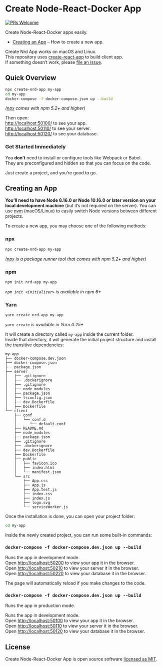 # Create Node-React-Docker App 
[![PRs Welcome](https://img.shields.io/badge/PRs-welcome-green.svg)](https://github.com/EduSantosBrito/create-nrd-app/pulls)

Create Node-React-Docker apps easily.

- [Creating an App](#creating-an-app) – How to create a new app.

Create Nrd App works on macOS and Linux.<br>
This repository uses [create-react-app](https://github.com/facebook/create-react-app) to build client app.<br>
If something doesn’t work, please [file an issue](https://github.com/EduSantosBrito/create-nrd-app/issues/new).<br>

## Quick Overview

```sh
npx create-nrd-app my-app
cd my-app
docker-compose -f docker-compose.json up --build
```

_([npx](https://medium.com/@maybekatz/introducing-npx-an-npm-package-runner-55f7d4bd282b) comes with npm 5.2+ and higher)_

Then open:<br>
[http://localhost:50100/](http://localhost:50100/) to see your app.<br>
[http://localhost:50110/](http://localhost:50110/) to see your server.<br>
[http://localhost:50120/](http://localhost:50120/) to see your database.<br>

### Get Started Immediately

You **don’t** need to install or configure tools like Webpack or Babel.<br>
They are preconfigured and hidden so that you can focus on the code.

Just create a project, and you’re good to go.

## Creating an App

**You’ll need to have Node 8.16.0 or Node 10.16.0 or later version on your local development machine** (but it’s not required on the server). You can use [nvm](https://github.com/creationix/nvm#installation) (macOS/Linux) to easily switch Node versions between different projects.

To create a new app, you may choose one of the following methods:

### npx

```sh
npx create-nrd-app my-app
```

_([npx](https://medium.com/@maybekatz/introducing-npx-an-npm-package-runner-55f7d4bd282b) is a package runner tool that comes with npm 5.2+ and higher)_

### npm

```sh
npm init nrd-app my-app
```

_`npm init <initializer>` is available in npm 6+_

### Yarn

```sh
yarn create nrd-app my-app
```

_`yarn create` is available in Yarn 0.25+_

It will create a directory called `my-app` inside the current folder.<br>
Inside that directory, it will generate the initial project structure and install the transitive dependencies:

```
my-app
├── docker-compose.dev.json
├── docker-compose.json
├── package.json
├── server
│   ├── .gitignore
│   ├── .dockerignore
│   ├── .gitignore
│   ├── node_modules
│   ├── package.json
│   ├── tsconfig.json
│   ├── dev.Dockerfile
│   ├── Dockerfile
└── client
    ├── conf
    │   └── conf.d
    │      └── default.conf
    ├── README.md
    ├── node_modules
    ├── package.json
    ├── .gitignore
    ├── .dockerignore
    ├── dev.Dockerfile
    ├── Dockerfile
    ├── public
    │   ├── favicon.ico
    │   ├── index.html
    │   └── manifest.json
    └── src
        ├── App.css
        ├── App.js
        ├── App.test.js
        ├── index.css
        ├── index.js
        ├── logo.svg
        └── serviceWorker.js
```

Once the installation is done, you can open your project folder:

```sh
cd my-app
```

Inside the newly created project, you can run some built-in commands:

### `docker-compose -f docker-compose.dev.json up --build`

Runs the app in development mode.<br>
Open [http://localhost:50200](http://localhost:50200) to view your app it in the browser.<br>
Open [http://localhost:50210](http://localhost:50210) to view your server it in the browser.<br>
Open [http://localhost:50220](http://localhost:50220) to view your database it in the browser.

The page will automatically reload if you make changes to the code.<br>

### `docker-compose -f docker-compose.dev.json up --build`

Runs the app in production mode.<br>

Runs the app in development mode.<br>
Open [http://localhost:50100](http://localhost:50100) to view your app it in the browser.<br>
Open [http://localhost:50110](http://localhost:50110) to view your server it in the browser.<br>
Open [http://localhost:50120](http://localhost:50120) to view your database it in the browser.

## License

Create Node-React-Docker App is open source software [licensed as MIT](https://github.com/EduSantosBrito/create-nrd-app/blob/master/LICENSE).